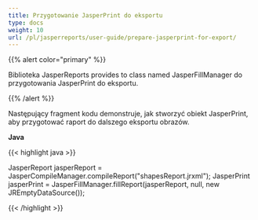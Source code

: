 ```yaml
---
title: Przygotowanie JasperPrint do eksportu
type: docs
weight: 10
url: /pl/jasperreports/user-guide/prepare-jasperprint-for-export/
---
```


{{% alert color="primary" %}}

Biblioteka JasperReports provides to class named JasperFillManager do przygotowania JasperPrint do eksportu.

{{% /alert %}}

Następujący fragment kodu demonstruje, jak stworzyć obiekt JasperPrint, aby przygotować raport do dalszego eksportu obrazów.

**Java**

{{< highlight java >}}

JasperReport jasperReport = JasperCompileManager.compileReport("shapesReport.jrxml");
JasperPrint jasperPrint = JasperFillManager.fillReport(jasperReport, null, new JREmptyDataSource());

{{< /highlight >}}

